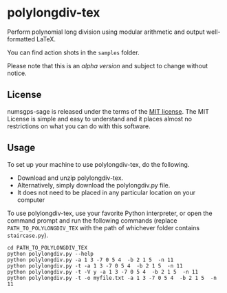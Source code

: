 # polylongdiv-tex
Perform polynomial long division using modular arithmetic and output well-formatted LaTeX.

You can find action shots in the `samples` folder.  

Please note that this is an *alpha version* and subject to change without notice.  

## License
numsgps-sage is released under the terms of the [MIT license](https://tldrlegal.com/license/mit-license).  The MIT License is simple and easy to understand and it places almost no restrictions on what you can do with this software.

## Usage
To set up your machine to use polylongdiv-tex, do the following.  

* Download and unzip polylongdiv-tex.  
* Alternatively, simply download the polylongdiv.py file.  
* It does not need to be placed in any particular location on your computer

To use polylongdiv-tex, use your favorite Python interpreter, or open the command prompt and run the following commands (replace `PATH_TO_POLYLONGDIV_TEX` with the path of whichever folder contains `staircase.py`).  

	cd PATH_TO_POLYLONGDIV_TEX
	python polylongdiv.py --help
	python polylongdiv.py -a 1 3 -7 0 5 4  -b 2 1 5  -n 11
	python polylongdiv.py -t -a 1 3 -7 0 5 4  -b 2 1 5  -n 11
	python polylongdiv.py -t -V y -a 1 3 -7 0 5 4  -b 2 1 5  -n 11
	python polylongdiv.py -t -o myfile.txt -a 1 3 -7 0 5 4  -b 2 1 5  -n 11

